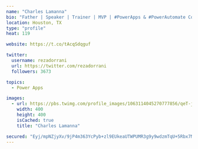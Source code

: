 ```yaml
---
name: "Charles Lamanna"
bio: "Father | Speaker | Trainer | MVP | #PowerApps & #PowerAutomate Community Super User | YouTuber Right-pointing triangle http://youtube.com/c/rezadorrani | Learn - Share - Clockwise rightwards and leftwards open circle arrows"
location: Houston, TX
type: "profile"
heat: 119

website: https://t.co/tAcqSdqguf

twitter:
  username: rezadorrani
  url: https://twitter.com/rezadorrani
  followers: 3673

topics:
  - Power Apps

images:
  - url: https://pbs.twimg.com/profile_images/1063114045270777856/qeT-jpWr_400x400.jpg
    width: 400
    height: 400
    isCached: true
    title: "Charles Lamanna"

secured: "Eyj/mpNZjyXv/9jP4m363YcPyb+zl9EUkeaUTWPUMR3g9y9wdzmTqU+5Rbx7MbKx/r8FE5WpiTsYiRtbNolpXBO5e6Li5YpKzemxK3MBDQZ8mi4ixmOC5pMeEFO5KEwoNO3YyBxpPsRggsZGjCwQ6sDity3dO5qskXH93h4WsGuSj95kcJgD14l0CewcJ0/9Mm8u/NTXQnoBZh0Zn4z5OouXO1iCflVizEQtnLRdTxUPFoiD6I+rEjOhmuqOsfM2OeldDpmvkpAqalJqXkI8u65OnveM1sziQTZ/fc4H7GdQhn4NjS8wXQTKZtHzE/H6VDSMVamjv/vGgg1V8++YqmJUZU8Tm+sjHiDaI3PFOr3WuCWOvFFRn3lYqClqnZXCFfulQbcWuP6b/YN+mka8sfZzamxmB2lY1TX0m+FX+DA=;zFVlwNjkDdCppmOMfBxU+A=="
---
```


